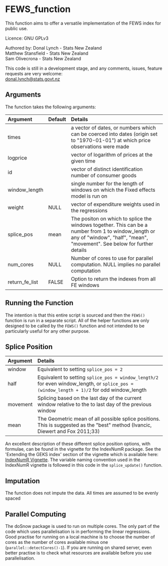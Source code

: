 # FEWS_function
This function aims to offer a versatile implementation of the FEWS index for public use.

Licence: GNU GPLv3

Authored by:
Donal Lynch - Stats New Zealand  
Matthew Stansfield - Stats New Zealand  
Sam Olivecrona - Stats New Zealand  

This code is still in a development stage, and any comments, issues, feature requests are very welcome:  
donal.lynch@stats.govt.nz

## Arguments
The function takes the following arguments:             
                  
| Argument      | Default | Details  |
|:------------- |:-----|:------|
| times         |      | a vector of dates, or numbers which can be coerced into dates (origin set to "1970-01-01") at which price observations were made |
| logprice      |      | vector of logarithm of prices at the given time |
| id            |      | vector of distinct identification number of consumer goods |
| window_length |      | single number for the length of windows on which the Fixed effects model is run on|
| weight        | NULL | vector of expenditure weights used in the regressions|
| splice_pos    | mean | The positon on which to splice the windows together. This can be a number from 1 to window_length or any of "window", "half", "mean", "movement". See below for further details |
|num_cores      | NULL | Number of cores to use for parallel computation. NULL implies no parallel computation |
|return_fe_list |FALSE | Option to return the indexes from all FE windows

## Running the Function
The intention is that this entire script is sourced and then the `FEWS()` function is run in a separate script. All of the helper functions are only designed to be called by the `FEWS()` function and not intended to be particularly useful for any other purpose.

## Splice Position
| Argument  | Details       |
|:----------|:--------------|
| window    | Equivalent to setting `splice_pos = 2` |        
| half      | Equivalent to setting `splice_pos = window_length/2` for even window_length, or `splice_pos = (window_length + 1)/2` for odd window_length |
| movement  | Splicing based on the last day of the current window relative to the to last day of the previous window |
| mean      | The Geometric mean of all possible splice positions. This is suggested as the "best" method (Ivancic, Diewert and Fox 2011;33) |

An excellent description of these different splice position options, with formulae, can be found in the vignette for the IndexNumR package. See the 'Extending the GEKS index' section of the vignette which is available here: [IndexNumR Vignette](https://cran.r-project.org/web/packages/IndexNumR/vignettes/indexnumr.html). The variable naming convention used in the IndexNumR vignette is followed in this code in the `splice_update()` function.

## Imputation
The function does not impute the data. All times are assumed to be evenly spaced

## Parallel Computing
The doSnow package is used to run on multiple cores. The only part of the code which uses parallelisation is in performing the linear regressions. Good practise for running on a local machine is to choose the number of cores as the number of cores available minus one (`parallel::detectCores()-1`). If you are running on shared server, even better practise is to check what resources are available before you use parallelisation.
